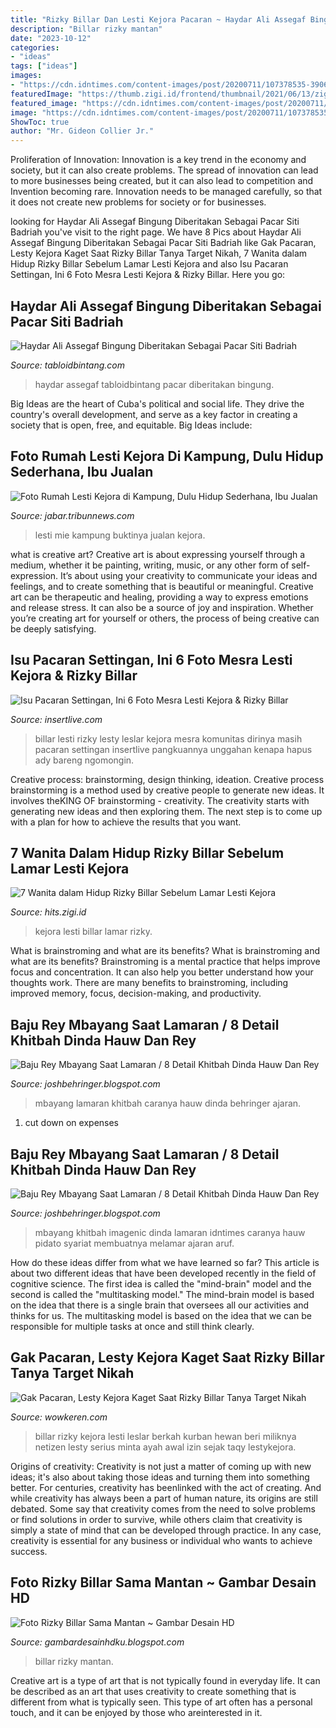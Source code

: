 ```yaml
---
title: "Rizky Billar Dan Lesti Kejora Pacaran ~ Haydar Ali Assegaf Bingung Diberitakan Sebagai Pacar Siti Badriah"
description: "Billar rizky mantan"
date: "2023-10-12"
categories:
- "ideas"
tags: ["ideas"]
images:
- "https://cdn.idntimes.com/content-images/post/20200711/107378535-390608995231751-2801653375802710009-n-1ec00e7d9d4aa7cf58dc825091bbeb33.jpg"
featuredImage: "https://thumb.zigi.id/frontend/thumbnail/2021/06/13/zigi-60c5ef68a6fcd-dinda-hauw_665_374.jpeg"
featured_image: "https://cdn.idntimes.com/content-images/post/20200711/107455881-946515582484118-2029387293551956614-n-97acf0e8a036289edff6a100266d9e5d.jpg"
image: "https://cdn.idntimes.com/content-images/post/20200711/107378535-390608995231751-2801653375802710009-n-1ec00e7d9d4aa7cf58dc825091bbeb33.jpg"
ShowToc: true
author: "Mr. Gideon Collier Jr."
---
```



Proliferation of Innovation:
Innovation is a key trend in the economy and society, but it can also create problems. The spread of innovation can lead to more businesses being created, but it can also lead to competition and Invention becoming rare. Innovation needs to be managed carefully, so that it does not create new problems for society or for businesses.

	

		
looking for Haydar Ali Assegaf Bingung Diberitakan Sebagai Pacar Siti Badriah you've visit to the right page. We have 8 Pics about Haydar Ali Assegaf Bingung Diberitakan Sebagai Pacar Siti Badriah like Gak Pacaran, Lesty Kejora Kaget Saat Rizky Billar Tanya Target Nikah, 7 Wanita dalam Hidup Rizky Billar Sebelum Lamar Lesti Kejora and also Isu Pacaran Settingan, Ini 6 Foto Mesra Lesti Kejora &amp; Rizky Billar. Here you go:
		
    
## Haydar Ali Assegaf Bingung Diberitakan Sebagai Pacar Siti Badriah

<img loading=lazy src="https://media.tabloidbintang.com/files/thumb/34b14c32790625546e1e9d5667b98169.jpg/745" onerror="this.onerror=null;this.src='https://tse2.mm.bing.net/th?id=OIP.DbyPNGALMEc4po4bHYahMAHaLH&amp;pid=15.1';" alt="Haydar Ali Assegaf Bingung Diberitakan Sebagai Pacar Siti Badriah">

_Source: tabloidbintang.com_

>haydar assegaf tabloidbintang pacar diberitakan bingung. 

	

Big Ideas are the heart of Cuba's political and social life. They drive the country's overall development, and serve as a key factor in creating a society that is open, free, and equitable. Big Ideas include:

    
## Foto Rumah Lesti Kejora Di Kampung, Dulu Hidup Sederhana, Ibu Jualan

<img loading=lazy src="https://cdn-2.tstatic.net/jabar/foto/bank/images/lesti-dan-rumah-sederhana.jpg" onerror="this.onerror=null;this.src='https://tse1.mm.bing.net/th?id=OIP.9vOj8Ujbw4CeQQ85hazD9AHaEK&amp;pid=15.1';" alt="Foto Rumah Lesti Kejora di Kampung, Dulu Hidup Sederhana, Ibu Jualan">

_Source: jabar.tribunnews.com_

>lesti mie kampung buktinya jualan kejora. 

	

what is creative art?
Creative art is about expressing yourself through a medium, whether it be painting, writing, music, or any other form of self-expression. It’s about using your creativity to communicate your ideas and feelings, and to create something that is beautiful or meaningful.
Creative art can be therapeutic and healing, providing a way to express emotions and release stress. It can also be a source of joy and inspiration. Whether you’re creating art for yourself or others, the process of being creative can be deeply satisfying.

    
## Isu Pacaran Settingan, Ini 6 Foto Mesra Lesti Kejora &amp; Rizky Billar

<img loading=lazy src="https://akcdn.detik.net.id/visual/2020/08/19/lesti-rizky-billar-1_169.jpeg?wid=63&amp;w=650&amp;t=jpeg" onerror="this.onerror=null;this.src='https://tse4.mm.bing.net/th?id=OIP.vFphp6yHj_sGp9oUr0MhRAHaEL&amp;pid=15.1';" alt="Isu Pacaran Settingan, Ini 6 Foto Mesra Lesti Kejora &amp; Rizky Billar">

_Source: insertlive.com_

>billar lesti rizky lesty leslar kejora mesra komunitas dirinya masih pacaran settingan insertlive pangkuannya unggahan kenapa hapus ady bareng ngomongin. 

	

Creative process: brainstorming, design thinking, ideation.
Creative process brainstorming is a method used by creative people to generate new ideas. It involves theKING OF brainstorming - creativity. The creativity starts with generating new ideas and then exploring them. The next step is to come up with a plan for how to achieve the results that you want.

    
## 7 Wanita Dalam Hidup Rizky Billar Sebelum Lamar Lesti Kejora

<img loading=lazy src="https://thumb.zigi.id/frontend/thumbnail/2021/06/13/zigi-60c5ef68a6fcd-dinda-hauw_665_374.jpeg" onerror="this.onerror=null;this.src='https://tse4.mm.bing.net/th?id=OIP.y61woKgVYYc_jGVP6TvNDgHaEK&amp;pid=15.1';" alt="7 Wanita dalam Hidup Rizky Billar Sebelum Lamar Lesti Kejora">

_Source: hits.zigi.id_

>kejora lesti billar lamar rizky. 

	

What is brainstroming and what are its benefits?
What is brainstroming and what are its benefits? Brainstroming is a mental practice that helps improve focus and concentration. It can also help you better understand how your thoughts work. There are many benefits to brainstroming, including improved memory, focus, decision-making, and productivity.

    
## Baju Rey Mbayang Saat Lamaran / 8 Detail Khitbah Dinda Hauw Dan Rey

<img loading=lazy src="https://cdn.idntimes.com/content-images/post/20200711/107455881-946515582484118-2029387293551956614-n-97acf0e8a036289edff6a100266d9e5d.jpg" onerror="this.onerror=null;this.src='https://tse1.mm.bing.net/th?id=OIP.VMiDihf3DVFUH-d75dXxsAHaE7&amp;pid=15.1';" alt="Baju Rey Mbayang Saat Lamaran / 8 Detail Khitbah Dinda Hauw Dan Rey">

_Source: joshbehringer.blogspot.com_

>mbayang lamaran khitbah caranya hauw dinda behringer ajaran. 

	

1. cut down on expenses

    
## Baju Rey Mbayang Saat Lamaran / 8 Detail Khitbah Dinda Hauw Dan Rey

<img loading=lazy src="https://cdn.idntimes.com/content-images/post/20200711/107378535-390608995231751-2801653375802710009-n-1ec00e7d9d4aa7cf58dc825091bbeb33.jpg" onerror="this.onerror=null;this.src='https://tse4.mm.bing.net/th?id=OIP._HyI25pdJBrpBbX1AW4-qwHaE7&amp;pid=15.1';" alt="Baju Rey Mbayang Saat Lamaran / 8 Detail Khitbah Dinda Hauw Dan Rey">

_Source: joshbehringer.blogspot.com_

>mbayang khitbah imagenic dinda lamaran idntimes caranya hauw pidato syariat membuatnya melamar ajaran aruf. 

	

How do these ideas differ from what we have learned so far?
This article is about two different ideas that have been developed recently in the field of cognitive science. The first idea is called the "mind-brain" model and the second is called the "multitasking model." The mind-brain model is based on the idea that there is a single brain that oversees all our activities and thinks for us. The multitasking model is based on the idea that we can be responsible for multiple tasks at once and still think clearly.

    
## Gak Pacaran, Lesty Kejora Kaget Saat Rizky Billar Tanya Target Nikah

<img loading=lazy src="https://www.wowkeren.com/display/images/photo/2021/02/03/00350854.jpg" onerror="this.onerror=null;this.src='https://tse3.mm.bing.net/th?id=OIP.45WxkDwcf1_0WqbADXxfHgHaEo&amp;pid=15.1';" alt="Gak Pacaran, Lesty Kejora Kaget Saat Rizky Billar Tanya Target Nikah">

_Source: wowkeren.com_

>billar rizky kejora lesti leslar berkah kurban hewan beri miliknya netizen lesty serius minta ayah awal izin sejak taqy lestykejora. 

	

Origins of creativity:
Creativity is not just a matter of coming up with new ideas; it's also about taking those ideas and turning them into something better. For centuries, creativity has beenlinked with the act of creating. And while creativity has always been a part of human nature, its origins are still debated. Some say that creativity comes from the need to solve problems or find solutions in order to survive, while others claim that creativity is simply a state of mind that can be developed through practice. In any case, creativity is essential for any business or individual who wants to achieve success.

    
## Foto Rizky Billar Sama Mantan ~ Gambar Desain HD

<img loading=lazy src="https://www.wowkeren.com/display/images/photo/2020/08/28/00327159.jpg" onerror="this.onerror=null;this.src='https://tse1.mm.bing.net/th?id=OIP.4FMlcIdSrO00guAB5Gf69wHaEp&amp;pid=15.1';" alt="Foto Rizky Billar Sama Mantan ~ Gambar Desain HD">

_Source: gambardesainhdku.blogspot.com_

>billar rizky mantan. 

	

Creative art is a type of art that is not typically found in everyday life. It can be described as an art that uses creativity to create something that is different from what is typically seen. This type of art often has a personal touch, and it can be enjoyed by those who areinterested in it.

